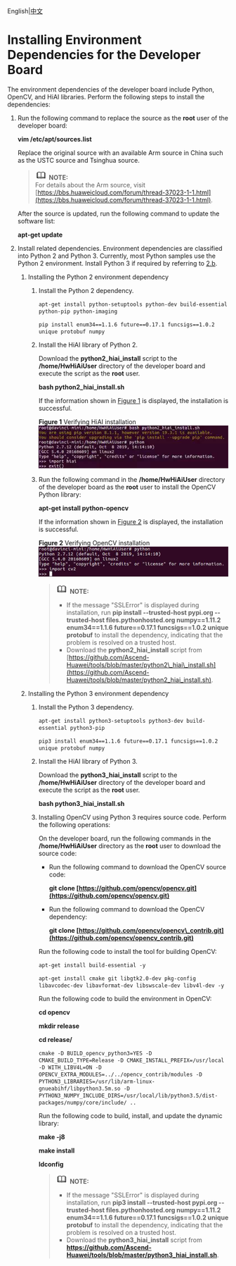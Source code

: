 English|[中文](Readme_cn.md)

# Installing Environment Dependencies for the Developer Board<a name="EN-US_TOPIC_0228768065"></a>

The environment dependencies of the developer board include Python, OpenCV, and HiAI libraries. Perform the following steps to install the dependencies:

1.  Run the following command to replace the source as the  **root**  user of the developer board:

    **vim /etc/apt/sources.list**

    Replace the original source with an available Arm source in China such as the USTC source and Tsinghua source.

    >![](public_sys-resources/icon-note.gif) **NOTE:**   
    >For details about the Arm source, visit  [https://bbs.huaweicloud.com/forum/thread-37023-1-1.html](https://bbs.huaweicloud.com/forum/thread-37023-1-1.html).  

    After the source is updated, run the following command to update the software list:

    **apt-get update**

2.  Install related dependencies. Environment dependencies are classified into Python 2 and Python 3. Currently, most Python samples use the Python 2 environment. Install Python 3 if required by referring to  [2.b](#li81699892817).
    1.  Installing the Python 2 environment dependency
        1.  Install the Python 2 dependency.

            ```
            apt-get install python-setuptools python-dev build-essential python-pip python-imaging
            ```

            ```
            pip install enum34==1.1.6 future==0.17.1 funcsigs==1.0.2 unique protobuf numpy
            ```

        2.  Install the HiAI library of Python 2.

            Download the  **python2\_hiai\_install**  script to the  **/home/HwHiAiUser**  directory of the developer board and execute the script as the  **root**  user.

            **bash python2\_hiai\_install.sh**

            If the information shown in  [Figure 1](#fig961803392713)  is displayed, the installation is successful.

            **Figure  1**  Verifying HiAI installation<a name="fig961803392713"></a>  
            ![](figures/verifying-hiai-installation.png "verifying-hiai-installation")

        3.  Run the following command in the  **/home/HwHiAiUser**  directory of the developer board as the  **root**  user to install the OpenCV Python library:

            **apt-get install python-opencv**

            If the information shown in  [Figure 2](#fig861883362717)  is displayed, the installation is successful.

            **Figure  2**  Verifying OpenCV installation<a name="fig861883362717"></a>  
            ![](figures/verifying-opencv-installation.png "verifying-opencv-installation")

            >![](public_sys-resources/icon-note.gif) **NOTE:**   
            >-   If the message "SSLError" is displayed during installation, run  **pip install --trusted-host pypi.org --trusted-host files.pythonhosted.org numpy==1.11.2 enum34==1.1.6 future==0.17.1 funcsigs==1.0.2 unique protobuf**  to install the dependency, indicating that the problem is resolved on a trusted host.  
            >-   Download the  **python2\_hiai\_install**  script from  [https://github.com/Ascend-Huawei/tools/blob/master/python2\_hiai\_install.sh](https://github.com/Ascend-Huawei/tools/blob/master/python2_hiai_install.sh).  


    2.  <a name="li81699892817"></a>Installing the Python 3 environment dependency
        1.  Install the Python 3 dependency.

            ```
            apt-get install python3-setuptools python3-dev build-essential python3-pip
            ```

            ```
            pip3 install enum34==1.1.6 future==0.17.1 funcsigs==1.0.2 unique protobuf numpy
            ```

        2.  Install the HiAI library of Python 3.

            Download the  **python3\_hiai\_install**  script to the  **/home/HwHiAiUser**  directory of the developer board and execute the script as the  **root**  user.

            **bash python3\_hiai\_install.sh**

        3.  Installing OpenCV using Python 3 requires source code. Perform the following operations:

            On the developer board, run the following commands in the  **/home/HwHiAiUser**  directory as the  **root**  user to download the source code:

            -   Run the following command to download the OpenCV source code:

                **git clone  [https://github.com/opencv/opencv.git](https://github.com/opencv/opencv.git)**

            -   Run the following command to download the OpenCV dependency:

                **git clone  [https://github.com/opencv/opencv\_contrib.git](https://github.com/opencv/opencv_contrib.git)**

            Run the following code to install the tool for building OpenCV:

            ```
            apt-get install build-essential -y
            ```
            ```
            apt-get install cmake git libgtk2.0-dev pkg-config libavcodec-dev libavformat-dev libswscale-dev libv4l-dev -y
            ```

            Run the following code to build the environment in OpenCV:

            **cd opencv**

            **mkdir release**

            **cd release/**

            ```
            cmake -D BUILD_opencv_python3=YES -D CMAKE_BUILD_TYPE=Release -D CMAKE_INSTALL_PREFIX=/usr/local -D WITH_LIBV4L=ON -D OPENCV_EXTRA_MODULES=../../opencv_contrib/modules -D PYTHON3_LIBRARIES=/usr/lib/arm-linux-gnueabihf/libpython3.5m.so -D PYTHON3_NUMPY_INCLUDE_DIRS=/usr/local/lib/python3.5/dist-packages/numpy/core/include/ ..
            ```

            Run the following code to build, install, and update the dynamic library:

            **make -j8**

            **make install**

            **ldconfig**

            >![](public_sys-resources/icon-note.gif) **NOTE:**   
            >-   If the message "SSLError" is displayed during installation, run  **pip3 install --trusted-host pypi.org --trusted-host files.pythonhosted.org numpy==1.11.2 enum34==1.1.6 future==0.17.1 funcsigs==1.0.2 unique protobuf**  to install the dependency, indicating that the problem is resolved on a trusted host.  
            >-   Download the  **python3\_hiai\_install**  script from  **https://github.com/Ascend-Huawei/tools/blob/master/python3_hiai_install.sh**.  




